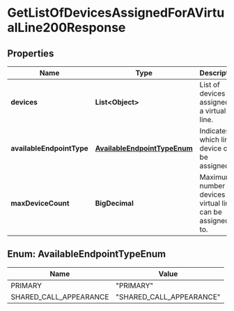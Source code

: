 

# GetListOfDevicesAssignedForAVirtualLine200Response


## Properties

| Name | Type | Description | Notes |
|------------ | ------------- | ------------- | -------------|
|**devices** | **List&lt;Object&gt;** | List of devices assigned to a virtual line. |  [optional] |
|**availableEndpointType** | [**AvailableEndpointTypeEnum**](#AvailableEndpointTypeEnum) | Indicates to which line a device can be assigned. |  |
|**maxDeviceCount** | **BigDecimal** | Maximum number of devices a virtual line can be assigned to. |  |



## Enum: AvailableEndpointTypeEnum

| Name | Value |
|---- | -----|
| PRIMARY | &quot;PRIMARY&quot; |
| SHARED_CALL_APPEARANCE | &quot;SHARED_CALL_APPEARANCE&quot; |



